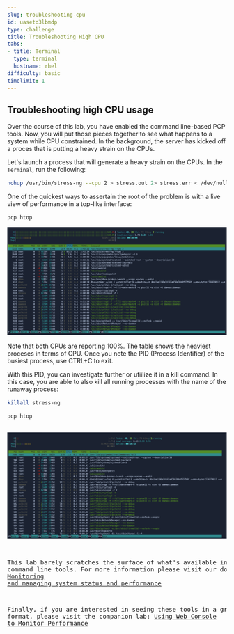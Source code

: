 ```yaml
---
slug: troubleshooting-cpu
id: uaseto3lbmdp
type: challenge
title: Troubleshooting High CPU
tabs:
- title: Terminal
  type: terminal
  hostname: rhel
difficulty: basic
timelimit: 1
---
```

## Troubleshooting high CPU usage

Over the course of this lab, you have enabled the command line-based PCP tools. Now, you will put those pieces together to see what happens to a system while CPU constrained. In the background, the server has kicked off a proces that is putting a heavy strain on the CPUs.

Let's launch a process that will generate a heavy strain on the CPUs. In the `Terminal`, run the following:

```bash
nohup /usr/bin/stress-ng --cpu 2 > stress.out 2> stress.err < /dev/null & disown
```

One of the quickest ways to assertain the root of the problem is with a live view of performance in a top-like interface:

```bash
pcp htop
```

![htop under load](../assets/htop_load.png)

Note that both CPUs are reporting 100%. The table shows the heaviest proceses in terms of CPU. Once you note the PID (Process Identifier) of the busiest process, use CTRL+C to exit.

With this PID, you can investigate further or utiilize it in a kill command. In this case, you are able to also kill all running processes with the name of the runaway process:

```bash
killall stress-ng
```

<pre class="file>
# killall stress-ng
#
</pre>

Wait several seconds, then refer back to the htop output. You will notice that the CPU utilization has returned to an idle state:

```bash
pcp htop
```

![htop idle](../assets/htop_idle.png)

This lab barely scratches the surface of what's available in the PCP command line tools. For more information please visit our documentation: [Monitoring and managing system status and performance](https://access.redhat.com/documentation/gu-in/red_hat_enterprise_linux/9/html/monitoring_and_managing_system_status_and_performance/setting-up-pcp_monitoring-and-managing-system-status-and-performance#doc-wrapper)

Finally, if you are interested in seeing these tools in a graphical format, please visit the companion lab:
[Using Web Console to Monitor Performance](https://lab.redhat.com/tracks/webconsole-perf)